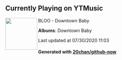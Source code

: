 ## Currently Playing on YTMusic

[<img align="left" width="100" src="https://lh3.googleusercontent.com/65niALh646akmAD6eh9pmxvQR9_AOoG2jsNoqL2YBDprZDJ8GoSxpx22Kj2A19F1-0qvhZ4JJLZUYrQ">](https://music.youtube.com/channel/UC7dG-UHeOXI38CgAFPz-W5g)

BLOO - Downtown Baby

**Albums**: Downtown Baby

Last updated at 07/30/2020 11:03

#### Generated with [20chan/github-now](https://github.com/20chan/github-now)


<!--
**20chan/20chan** is a ✨ _special_ ✨ repository because its `README.md` (this file) appears on your GitHub profile.

Here are some ideas to get you started:

- 🔭 I’m currently working on ...
- 🌱 I’m currently learning ...
- 👯 I’m looking to collaborate on ...
- 🤔 I’m looking for help with ...
- 💬 Ask me about ...
- 📫 How to reach me: ...
- 😄 Pronouns: ...
- ⚡ Fun fact: ...
-->
